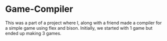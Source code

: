# Game-Compiler
This was a part of a project where I, along with a friend made a compiler for a simple game using flex and bison. 
Initially, we started with 1 game but ended up making 3 games. 
